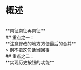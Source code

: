 # 概述
<br/>
**南征南征再南征**
<br/>
## 重点之一：
<br/>
**注意修改的地方方便最后的合并**
<br/>
> 别不把这句话当回事
<br/>
## 重点之二：
<br/>
**实现历史按钮的功能**
